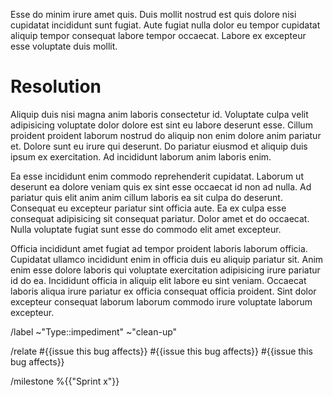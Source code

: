 <!-- 
    Impediments track obstacles to the teams progress towards the sprint goal. Impediments are not just obstacles that make completion impossible, but are also any obstacles that slow the progress of the development team.

    Please follow the instructions in each of the sections below, adhering to the template and replacing the placeholder text as you go.

    NB. This is a template and sections can be filled or left as is where information is or is not available, or sections are or are not relevant.

    Please replace the braces {{  }} and the text between.

    Please provide a description of the impediment, providing the reader with as much information as possible, including but not limited to the definition of the impediment itself and its impact on the team. 
 -->
Esse do minim irure amet quis. Duis mollit nostrud est quis dolore nisi cupidatat incididunt sunt fugiat. Aute fugiat nulla dolor eu tempor cupidatat aliquip tempor consequat labore tempor occaecat. Labore ex excepteur esse voluptate duis mollit.

# Resolution
<!-- 
    It is important to the distribution of knowledge throughout the organization that the resolutions to impediments be recorded for reference after the fact.

    Please provide a clear, specific and concise description of how the impediment was resolved.
 -->
 Aliquip duis nisi magna anim laboris consectetur id. Voluptate culpa velit adipisicing voluptate dolor dolore est sint eu labore deserunt esse. Cillum proident proident laborum nostrud do aliquip non enim dolore anim pariatur et. Dolore sunt eu irure qui deserunt. Do pariatur eiusmod et aliquip duis ipsum ex exercitation. Ad incididunt laborum anim laboris enim.

Ea esse incididunt enim commodo reprehenderit cupidatat. Laborum ut deserunt ea dolore veniam quis ex sint esse occaecat id non ad nulla. Ad pariatur quis elit anim anim cillum laboris ea sit culpa do deserunt. Consequat eu excepteur pariatur sint officia aute. Ea ex culpa esse consequat adipisicing sit consequat pariatur. Dolor amet et do occaecat. Nulla voluptate fugiat sunt esse do commodo elit amet excepteur.

Officia incididunt amet fugiat ad tempor proident laboris laborum officia. Cupidatat ullamco incididunt enim in officia duis eu aliquip pariatur sit. Anim enim esse dolore laboris qui voluptate exercitation adipisicing irure pariatur id do ea. Incididunt officia in aliquip elit labore eu sint veniam. Occaecat laboris aliqua irure pariatur ex officia consequat officia proident. Sint dolor excepteur consequat laborum laborum commodo irure voluptate laborum excepteur.

/label  ~"Type::impediment" ~"clean-up"

/relate #{{issue this bug affects}} #{{issue this bug affects}}  #{{issue this bug affects}}

/milestone %{{"Sprint x"}}
